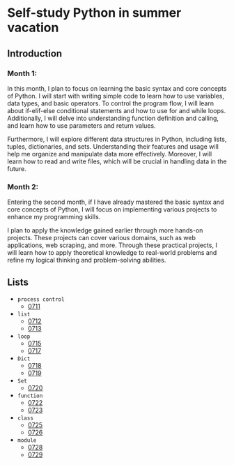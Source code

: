 # Self-study Python in summer vacation

## Introduction
### Month 1:
In this month, I plan to focus on learning the basic syntax and core concepts of Python. I will start with writing simple code to learn how to use variables, data types, and basic operators. To control the program flow, I will learn about if-elif-else conditional statements and how to use for and while loops. Additionally, I will delve into understanding function definition and calling, and learn how to use parameters and return values.

Furthermore, I will explore different data structures in Python, including lists, tuples, dictionaries, and sets. Understanding their features and usage will help me organize and manipulate data more effectively. Moreover, I will learn how to read and write files, which will be crucial in handling data in the future.

### Month 2:
Entering the second month, if I have already mastered the basic syntax and core concepts of Python, I will focus on implementing various projects to enhance my programming skills.

I plan to apply the knowledge gained earlier through more hands-on projects. These projects can cover various domains, such as web applications, web scraping, and more. Through these practical projects, I will learn how to apply theoretical knowledge to real-world problems and refine my logical thinking and problem-solving abilities.

## Lists

* ```process control```
    * [0711](https://github.com/Yizhe0407/Python_basic_practise/tree/master/0711)
* ```list```
    * [0712](https://github.com/Yizhe0407/Python_basic_practise/tree/master/0712)
    * [0713](https://github.com/Yizhe0407/Python_basic_practise/tree/master/0713)
* ```loop```
    * [0715](https://github.com/Yizhe0407/Python_basic_practise/tree/master/0715)
    * [0717](https://github.com/Yizhe0407/Python_basic_practise/tree/master/0717)
* ```Dict```
    * [0718](https://github.com/Yizhe0407/Python_basic_practise/tree/master/0718)
    * [0719](https://github.com/Yizhe0407/Python_basic_practise/tree/master/0719)
* ```Set```
    * [0720](https://github.com/Yizhe0407/Python_basic_practise/tree/master/0720)
* ```function```
    * [0722](https://github.com/Yizhe0407/Python_basic_practise/tree/master/0722)
    * [0723](https://github.com/Yizhe0407/Python_basic_practise/tree/master/0723)
* ```class```
    * [0725](https://github.com/Yizhe0407/Python_basic_practise/tree/master/0725)
    * [0726](https://github.com/Yizhe0407/Python_basic_practise/tree/master/0726)
* ```module```
    * [0728](https://github.com/Yizhe0407/Python_basic_practise/tree/master/0728)
    * [0729](https://github.com/Yizhe0407/Python_basic_practise/tree/master/0729)
